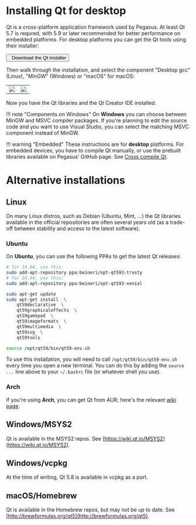 # Installing Qt for desktop

Qt is a cross-platform application framework used by Pegasus. At least Qt 5.7 is requred, with 5.9 or later recommended for better performance on embedded platforms. For desktop platforms you can get the Qt tools using their installer:

<a href="https://www1.qt.io/download-open-source/"><button type="button" class="btn btn-success"><i class="fa fa-cloud-download"></i> &nbsp; Download the Qt installer</button></a>

Then walk through the installation, and select the component "Desktop gcc" (Linux), "MinGW" (Windows) or "macOS" for macOS:

<table><tr>
    <td><img style="max-width:100%" src="../img/install-qt-2.png"></td>
    <td><img style="max-width:100%" src="../img/install-qt-6.png"></td>
</tr></table>

Now you have the Qt libraries and the Qt Creator IDE installed.

!!! note "Components on Windows"
    On **Windows** you can choose between MinGW and MSVC compiler packages. If you're planning to edit the source code and you want to use Visual Studio, you can select the matching MSVC component instead of MinGW.

!!! warning "Embedded"
    These instructions are for **desktop** platforms. For embedded devices, you have to compile Qt manually, or use the prebuilt libraries available on Pegasus' GitHub page. See [Cross compile Qt](cross-compile-qt.md).


# Alternative installations


## Linux

On many Linux distros, such as Debian (Ubuntu, Mint, ...) the Qt libraries available in the official repositories are often several years old (as a trade-off between stability and access to the latest software).

### Ubuntu

On **Ubuntu**, you can use the following PPAs to get the latest Qt releases:

```sh
# for 14.04, use this:
sudo add-apt-repository ppa:beineri/opt-qt593-trusty
# for 16.04, use this:
sudo add-apt-repository ppa:beineri/opt-qt593-xenial

sudo apt-get update
sudo apt-get install  \
    qt59declarative  \
    qt59graphicaleffects  \
    qt59gamepad  \
    qt59imageformats  \
    qt59multimedia  \
    qt59svg  \
    qt59tools

source /opt/qt59/bin/qt59-env.sh
```

To use this installation, you will need to call `/opt/qt59/bin/qt59-env.sh` every time you open a new terminal. You can do this by adding the `source ...` line above to your `~/.bashrc` file (or whatever shell you use).

### Arch

If you're using **Arch**, you can get Qt from AUR; here's the relevant [wiki page](https://wiki.archlinux.org/index.php/qt#Installation).

## Windows/MSYS2

Qt is available in the MSYS2 repos. See [https://wiki.qt.io/MSYS2](https://wiki.qt.io/MSYS2).

## Windows/vcpkg

At the time of writing, Qt 5.8 is available in vcpkg as a port.

## macOS/Homebrew

Qt is available in the Homebrew repos, but may not be up to date. See [http://brewformulas.org/qt5](http://brewformulas.org/qt5).
